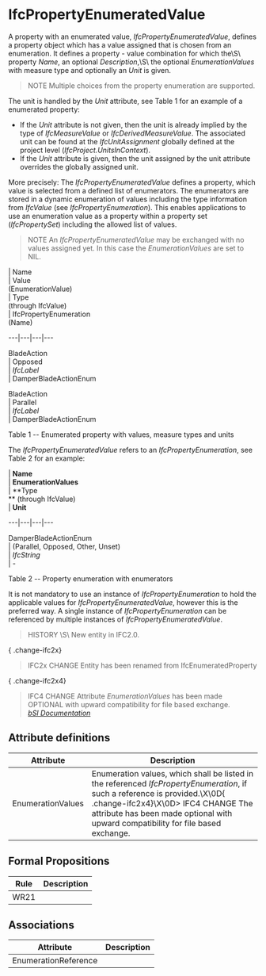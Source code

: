 IfcPropertyEnumeratedValue
==========================
A property with an enumerated value, _IfcPropertyEnumeratedValue_, defines a
property object which has a value assigned that is chosen from an enumeration.
It defines a property - value combination for which the\S\ property _Name_, an
optional _Description_,\S\ the optional _EnumerationValues_ with measure type
and optionally an _Unit_ is given.  
  
> NOTE  Multiple choices from the property enumeration are supported.  
  
The unit is handled by the _Unit_ attribute, see Table 1 for an example of a
enumerated property:  
  
* If the _Unit_ attribute is not given, then the unit is already implied by the type of _IfcMeasureValue_ or _IfcDerivedMeasureValue_. The associated unit can be found at the _IfcUnitAssignment_ globally defined at the project level (_IfcProject.UnitsInContext_).  
* If the _Unit_ attribute is given, then the unit assigned by the unit attribute overrides the globally assigned unit.  
  
More precisely: The _IfcPropertyEnumeratedValue_ defines a property, which
value is selected from a defined list of enumerators. The enumerators are
stored in a dynamic enumeration of values including the type information from
_IfcValue_ (see _IfcPropertyEnumeration_). This enables applications to use an
enumeration value as a property within a property set (_IfcPropertySet_)
including the allowed list of values.  
  
> NOTE  An _IfcPropertyEnumeratedValue_ may be exchanged with no values
> assigned yet. In this case the _EnumerationValues_ are set to NIL.  
  
  
  
  
  
  
  
  
| Name  
| Value  
(EnumerationValue)  
| Type  
(through IfcValue)  
| IfcPropertyEnumeration  
(Name)  
  
---|---|---|---  
  
  
BladeAction  
| Opposed  
| _IfcLabel_  
| DamperBladeActionEnum  
  
  
  
BladeAction  
| Parallel  
| _IfcLabel_  
| DamperBladeActionEnum  
  
  
  
  
  
  
  

Table 1 -- Enumerated property with values, measure types and units

  
  
  
  
  
  
  
The _IfcPropertyEnumeratedValue_ refers to an _IfcPropertyEnumeration_, see
Table 2 for an example:  
  
  
  
  
  
  
| **Name**  
| **EnumerationValues**  
| **Type  
** (through IfcValue)  
| **Unit**  
  
---|---|---|---  
  
  
DamperBladeActionEnum  
| (Parallel, Opposed, Other, Unset)  
| _IfcString_  
| -  
  
  
  
  
  
  
  

Table 2 -- Property enumeration with enumerators

  
  
  
  
  
It is not mandatory to use an instance of _IfcPropertyEnumeration_ to hold the
applicable values for _IfcPropertyEnumeratedValue_, however this is the
preferred way. A single instance of _IfcPropertyEnumeration_ can be referenced
by multiple instances of _IfcPropertyEnumeratedValue_.  
  
> HISTORY \S\ New entity in IFC2.0.  
  
{ .change-ifc2x}  
> IFC2x CHANGE  Entity has been renamed from IfcEnumeratedProperty  
  
{ .change-ifc2x4}  
> IFC4 CHANGE  Attribute _EnumerationValues_ has been made OPTIONAL with
> upward compatibility for file based exchange.  
[ _bSI
Documentation_](https://standards.buildingsmart.org/IFC/DEV/IFC4_2/FINAL/HTML/schema/ifcpropertyresource/lexical/ifcpropertyenumeratedvalue.htm)


Attribute definitions
---------------------
| Attribute         | Description                                                                                                                                                                                                                                             |
|-------------------|---------------------------------------------------------------------------------------------------------------------------------------------------------------------------------------------------------------------------------------------------------|
| EnumerationValues | Enumeration values, which shall be listed in the referenced _IfcPropertyEnumeration_, if such a reference is provided.\X\0D{ .change-ifc2x4}\X\0D> IFC4 CHANGE  The attribute has been made optional with upward compatibility for file based exchange. |

Formal Propositions
-------------------
| Rule   | Description   |
|--------|---------------|
| WR21   |               |

Associations
------------
| Attribute            | Description   |
|----------------------|---------------|
| EnumerationReference |               |

